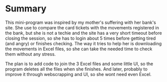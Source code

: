# Summary

This mini-program was inspired by my mother's suffering with her bank's site. She use to compare the card tickets with the movements registered in the bank, but she is not a techie and the site has a very short timeout before closing the session, so she has to login about 5 times before getting tired (and angry) or finishes checking. The way it tries to help her is downloading the movements in Excel files, so she can take the needed time to check them without any stress.

The plan is to add code to join the 3 Excel files and some little UI, so the program deletes all the files when she finishes. And later, probably to improve it through webscrapping and UI, so she wont need even Excel.
